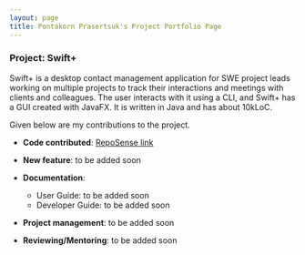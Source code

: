 ```yaml
---
layout: page
title: Pontakorn Prasertsuk's Project Portfolio Page
---
```


### Project: Swift+

Swift+ is a desktop contact management application for SWE project leads working on multiple projects to track their
interactions and meetings with clients and colleagues. The user interacts with it using a CLI, and Swift+ has a GUI created
with JavaFX. It is written in Java and has about 10kLoC.

Given below are my contributions to the project.

* **Code contributed**: [RepoSense link](https://nus-cs2103-ay2223s1.github.io/tp-dashboard/?search=peppapighs&breakdown=true&sort=groupTitle&sortWithin=title&timeframe=commit&mergegroup=&groupSelect=groupByRepos&checkedFileTypes=docs~functional-code~test-code~other)

* **New feature**: to be added soon

* **Documentation**:
  * User Guide: to be added soon
  * Developer Guide: to be added soon

* **Project management**: to be added soon

* **Reviewing/Mentoring**: to be added soon
